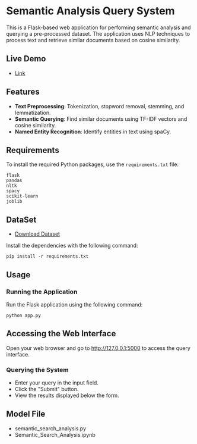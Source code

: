 # Semantic Analysis Query System

This is a Flask-based web application for performing semantic analysis and querying a pre-processed dataset. The application uses NLP techniques to process text and retrieve similar documents based on cosine similarity.

## Live Demo
- [Link](https://semantic-search-analysis.onrender.com)

## Features

- **Text Preprocessing**: Tokenization, stopword removal, stemming, and lemmatization.
- **Semantic Querying**: Find similar documents using TF-IDF vectors and cosine similarity.
- **Named Entity Recognition**: Identify entities in text using spaCy.

## Requirements

To install the required Python packages, use the `requirements.txt` file:

```plaintext
flask
pandas
nltk
spacy
scikit-learn
joblib
```

## DataSet
- [Download Dataset](https://drive.google.com/file/d/1lzZSXcENB1MpQsHrA2nRGXiU4m0m-dEu/view?usp=sharing)

Install the dependencies with the following command:

```
pip install -r requirements.txt
```

## Usage
### Running the Application
Run the Flask application using the following command:

```python app.py```


## Accessing the Web Interface
Open your web browser and go to http://127.0.0.1:5000 to access the query interface.

### Querying the System
- Enter your query in the input field.
- Click the "Submit" button.
- View the results displayed below the form.

## Model File
- semantic_search_analysis.py
- Semantic_Search_Analysis.ipynb
